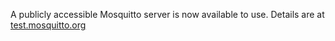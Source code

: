 <!--
.. title: Mosquitto Test Server
.. slug: mosquitto-test-server
.. date: 2012-01-06 21:43:07
.. tags: Support,Testing
.. category:
.. link:
.. description:
.. type: text
-->

A publicly accessible Mosquitto server is now available to use. Details are at
[test.mosquitto.org]

[test.mosquitto.org]: http:/test.mosquitto.org/
